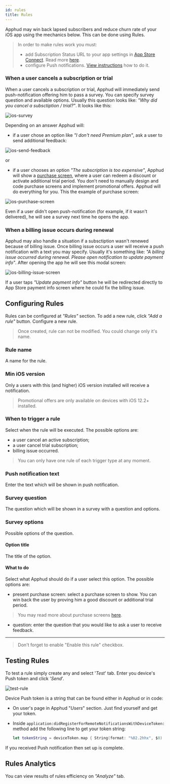 ```yaml
---
id: rules
title: Rules
---
```

Apphud may win back lapsed subscribers and reduce churn rate of your iOS app using the mechanics below. This can be done using Rules.

> In order to make rules work you must:
>
> - add Subscription Status URL to your app settings in <a href="https://appstoreconnect.apple.com/" target="_blank">App Store Connect</a>. Read more [here](creating-app.md#app-store-shared-secret).
> - configure Push notifications. [View instructions](push.md) how to do it.
>

### When a user cancels a subscription or trial

When a user cancels a subscription or trial, Apphud will immediately send push-notification offering him to pass a survey. You can specify survey question and available options. Usually this question looks like: *"Why did you cancel a subsctiption / trial?"*. It looks like this:

![ios-survey](assets/ios-survey.png)

Depending on an answer Apphud will:

* if a user chose an option like *"I don't need Premium plan"*, ask a user to send additional feedback:

![ios-send-feedback](assets/ios-send-feedback.png)

or

* if a user chooses an option *"The subscription is too expensive"*, Apphud will show a [purchase screen](purchase-screens.md), where a user can redeem a discount or activate additional trial period. You don't need to manually design and code purchase screens and implement promotional offers. Apphud will do everything for you. This the example of purchase screen:

![ios-purchase-screen](assets/ios-purchase-screen.png)

Even if a user didn't open push-notification (for example, if it wasn't delivered), he will see a survey next time he opens the app.

### When a billing issue occurs during renewal

Apphud may also handle a situation if a subsctiption wasn't renewed because of billing issue. Once billing issue occurs a user will receive a push notification with a text you may specify. Usually it's something like: *"A billing issue occurred during renewal. Please open notification to update payment info"*. After opening the app he will see this modal screen:

![ios-billing-issue-screen](assets/ios-billing-issue-screen.png)

If a user taps *"Update payment info"* button he will be redirected directly to App Store payment info screen where he could fix the billing issue.

## Configuring Rules

Rules can be configured at *"Rules"* section. To add a new rule, click *"Add a rule"* button. Configure a new rule.

> Once created, rule can not be modified. You could change only it's name.

### Rule name

A name for the rule.

### Min iOS version

Only a users with this (and higher) iOS version installed will receive a notification.

> Promotional offers are only available on devices with iOS 12.2+ installed.

### When to trigger a rule

Select when the rule will be executed. The possible options are:

* a user cancel an active subscription;
* a user cancel trial subscription;
* billing issue occurred.

> You can only have one rule of each trigger type at any moment.

### Push notification text

Enter the text which will be shown in push notification.

### Survey question

The question which will be shown in a survey with a question and options.

### Survey options

Possible options of the question.

#### Option title

 The title of the option.

#### What to do

Select what Apphud should do if a user select this option. The possible options are:

* present purchase screen: select a purchase screen to show. You can win back the user by proving him a good discount or additional trial period.

> You may read more about purchase screens [here](purchase-screens.md).

* question: enter the question that you would like to ask a user to receive feedback.

------

> Don't forget to enable "Enable this rule" checkbox.

## Testing Rules

To test a rule simply create any and select '*Test*' tab. Enter you device's Push token and click '*Send*'.

![test-rule](assets/test-rule.png)

Device Push token is a string that can be found either in Apphud or in code:

- On user's page in Apphud "*Users*" section. Just find yourself and get your token. 

- Inside `application:didRegisterForRemoteNotificationsWithDeviceToken:` method add the following line to get your token string: 

  ```swift
  let tokenString = deviceToken.map { String(format: "%02.2hhx", $0) }.joined()
  ```


If you received Push notification then set up is complete.

## Rules Analytics

You can view results of rules efficiency on *"Analyze"* tab.
